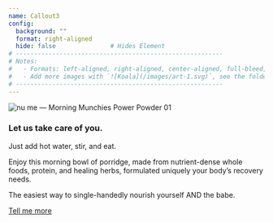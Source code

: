 ```yaml
---
name: Callout3
config:
  background: ""
  format: right-aligned
  hide: false               # Hides Element
# ---------------------------------------------------------
# Notes:
#   - Formats: left-aligned, right-aligned, center-aligned, full-bleed, big-numbers
#   - Add more images with `![Koala](/images/art-1.svg)`, see the folder: static/images
# ---------------------------------------------------------
---
```


<section>

![nu me &mdash; Morning Munchies Power Powder 01](/images/nume-package.png)

</section>

<section>

### **Let us take care of you.**

Just add hot water, stir, and eat.

Enjoy this morning bowl of porridge, made from nutrient-dense whole foods, protein, and healing herbs, formulated uniquely your body’s recovery needs.

The easiest way to single-handedly nourish yourself AND the babe.

<a href="/#get-started" class="callout-cta">Tell me more</a>

</section>

